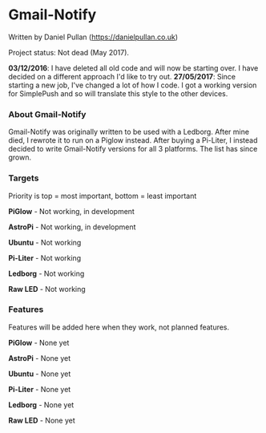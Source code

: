 # Gmail-Notify

Written by Daniel Pullan (https://danielpullan.co.uk)

Project status: Not dead (May 2017).

**03/12/2016**: I have deleted all old code and will now be starting over. I have decided on a different approach I'd like to try out.
**27/05/2017**: Since starting a new job, I've changed a lot of how I code. I got a working version for SimplePush and so will translate this style to the other devices.

### About Gmail-Notify
Gmail-Notify was originally written to be used with a Ledborg. After mine died, I rewrote it to run on a Piglow instead. After buying a Pi-Liter, I instead decided to write Gmail-Notify versions for all 3 platforms.  The list has since grown.

### Targets

Priority is top = most important, bottom = least important

**PiGlow** - Not working, in development

**AstroPi** - Not working, in development

**Ubuntu** - Not working

**Pi-Liter** - Not working

**Ledborg** - Not working

**Raw LED** - Not working

### Features

Features will be added here when they work, not planned features.

**PiGlow** - None yet

**AstroPi** - None yet

**Ubuntu** - None yet

**Pi-Liter** - None yet

**Ledborg** - None yet

**Raw LED** - None yet
